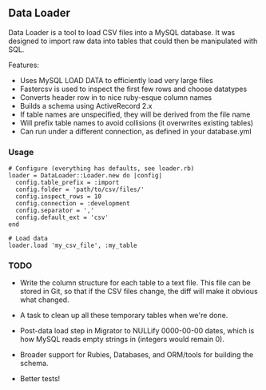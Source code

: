 ## Data Loader

Data Loader is a tool to load CSV files into a MySQL database. It was designed
to import raw data into tables that could then be manipulated with SQL.

Features:

* Uses MySQL LOAD DATA to efficiently load very large files
* Fastercsv is used to inspect the first few rows and choose datatypes
* Converts header row in to nice ruby-esque column names
* Builds a schema using ActiveRecord 2.x
* If table names are unspecified, they will be derived from the file name
* Will prefix table names to avoid collisions (it overwrites existing tables)
* Can run under a different connection, as defined in your database.yml

### Usage

    # Configure (everything has defaults, see loader.rb)
    loader = DataLoader::Loader.new do |config|
      config.table_prefix = :import
      config.folder = 'path/to/csv/files/'
      config.inspect_rows = 10
      config.connection = :development
      config.separator = ','
      config.default_ext = 'csv'
    end

    # Load data
    loader.load 'my_csv_file', :my_table


### TODO

* Write the column structure for each table to a text file. This file can be stored in Git, so that if the CSV files change, the diff will make it obvious what changed.

* A task to clean up all these temporary tables when we're done.

* Post-data load step in Migrator to NULLify 0000-00-00 dates, which is how MySQL reads empty strings in (integers would remain 0).

* Broader support for Rubies, Databases, and ORM/tools for building the schema.

* Better tests!